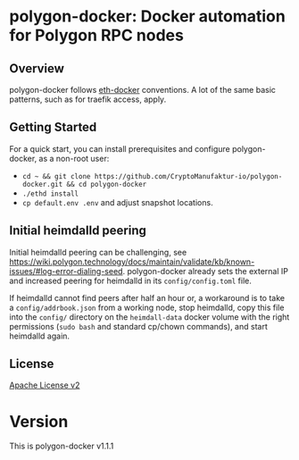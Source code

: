 # polygon-docker: Docker automation for Polygon RPC nodes

## Overview

polygon-docker follows [eth-docker](https://eth-docker.net) conventions. A lot of the same basic patterns,
such as for traefik access, apply.

## Getting Started

For a quick start, you can install prerequisites and configure polygon-docker, as a non-root user:

* `cd ~ && git clone https://github.com/CryptoManufaktur-io/polygon-docker.git && cd polygon-docker`
* `./ethd install`
* `cp default.env .env` and adjust snapshot locations.

## Initial heimdalld peering

Initial heimdalld peering can be challenging, see https://wiki.polygon.technology/docs/maintain/validate/kb/known-issues/#log-error-dialing-seed. polygon-docker already sets the external IP and increased peering for heimdalld in its `config/config.toml` file.

If heimdalld cannot find peers after half an hour or, a workaround is to take a `config/addrbook.json` from a working node, stop heimdalld, copy this file into the `config/` directory on the `heimdall-data` docker volume with the right permissions (`sudo bash` and standard cp/chown commands), and start heimdalld again.

## License

[Apache License v2](https://github.com/CryptoManufaktur-io/polygon-docker/blob/main/LICENSE)

# Version

This is polygon-docker v1.1.1
